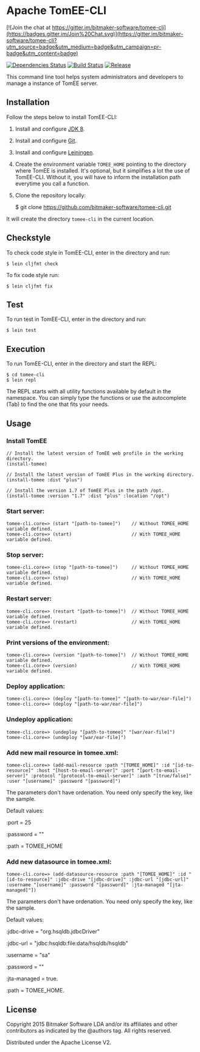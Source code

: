 # Apache TomEE-CLI

[![Join the chat at https://gitter.im/bitmaker-software/tomee-cli](https://badges.gitter.im/Join%20Chat.svg)](https://gitter.im/bitmaker-software/tomee-cli?utm_source=badge&utm_medium=badge&utm_campaign=pr-badge&utm_content=badge)

[![Dependencies Status](http://jarkeeper.com/bitmaker-software/tomee-cli/status.png)](http://jarkeeper.com/bitmaker-software/tomee-cli)
[![Build Status](https://travis-ci.org/bitmaker-software/tomee-cli.svg)](https://travis-ci.org/bitmaker-software/tomee-cli)
[![Release](http://img.shields.io/github/release/bitmaker-software/tomee-cli.svg)](https://github.com/bitmaker-software/tomee-cli/releases/latest)

This command line tool helps system administrators and developers to manage a instance of TomEE server.

## Installation

Follow the steps below to install TomEE-CLI:

1. Install and configure [JDK 8](http://www.oracle.com/technetwork/java/javase/downloads/jdk8-downloads-2133151.html).

2. Install and configure [Git](http://git-scm.com/downloads).

3. Install and configure [Leiningen](https://leiningen.org).

2. Create the environment variable `TOMEE_HOME` pointing to the directory where TomEE is installed. It's optional, but it simplifies a lot the use of TomEE-CLI. Without it, you will have to inform the installation path everytime you call a function.

3. Clone the repository locally:


    $ git clone https://github.com/bitmaker-software/tomee-cli.git

It will create the directory `tomee-cli` in the current location.

## Checkstyle
To check code style in TomEE-CLI, enter in the directory and run:

    $ lein cljfmt check

To fix code style run:

    $ lein cljfmt fix

## Test

To run test in TomEE-CLI, enter in the directory and run:

    $ lein test

## Execution

To run TomEE-CLI, enter in the directory and start the REPL:

    $ cd tomee-cli
    $ lein repl

The REPL starts with all utility functions available by default in the namespace. You can simply type the functions or use the autocomplete (Tab) to find the one that fits your needs.

## Usage

### Install TomEE

    // Install the latest version of TomEE web profile in the working directory.
    (install-tomee)

    // Install the latest version of TomEE Plus in the working directory.
    (install-tomee :dist "plus")

    // Install the version 1.7 of TomEE Plus in the path /opt.
    (install-tomee :version "1.7" :dist "plus" :location "/opt")

### Start server:

    tomee-cli.core=> (start "[path-to-tomee]")    // Without TOMEE_HOME variable defined.
    tomee-cli.core=> (start)                      // With TOMEE_HOME variable defined.

### Stop server:

    tomee-cli.core=> (stop "[path-to-tomee]")     // Without TOMEE_HOME variable defined.
    tomee-cli.core=> (stop)                       // With TOMEE_HOME variable defined.

### Restart server:

    tomee-cli.core=> (restart "[path-to-tomee]")  // Without TOMEE_HOME variable defined.
    tomee-cli.core=> (restart)                    // With TOMEE_HOME variable defined.

### Print versions of the environment:

    tomee-cli.core=> (version "[path-to-tomee]")  // Without TOMEE_HOME variable defined.
    tomee-cli.core=> (version)                    // With TOMEE_HOME variable defined.

### Deploy application:

    tomee-cli.core=> (deploy "[path-to-tomee]" "[path-to-war/ear-file]")
    tomee-cli.core=> (deploy "[path-to-war/ear-file]")

### Undeploy application:

    tomee-cli.core=> (undeploy "[path-to-tomee]" "[war/ear-file]")
    tomee-cli.core=> (undeploy "[war/ear-file]")

### Add new mail resource in tomee.xml:

    tomee-cli.core=> (add-mail-resource :path "[TOMEE_HOME]" :id "[id-to-resource]" :host "[host-to-email-server]" :port "[port-to-email-server]" :protocol "[protocol-to-email-server]" :auth "[true/false]" :user "[username]" :password "[password]")

The parameters don't have ordenation. You need only specify the key, like the sample.

Default values:

:port = 25

:password = ""

:path = TOMEE\_HOME

### Add new datasource in tomee.xml:

    tomee-cli.core=> (add-datasource-resource :path "[TOMEE_HOME]" :id "[id-to-resource]" :jdbc-drive "[jdbc-drive]" :jdbc-url "[jdbc-url]" :username "[username]" :password "[password]" :jta-managed "[jta-managed]"])

The parameters don't have ordenation. You need only specify the key, like the sample.

Default values:

:jdbc-drive = "org.hsqldb.jdbcDriver"

:jdbc-url = "jdbc:hsqldb:file:data/hsqldb/hsqldb"

:username = "sa"

:password = ""

:jta-managed = true.

:path = TOMEE\_HOME.

## License

Copyright 2015 Bitmaker Software LDA and/or its affiliates and other contributors as indicated by the @authors tag. All rights reserved.

Distributed under the Apache License V2.
